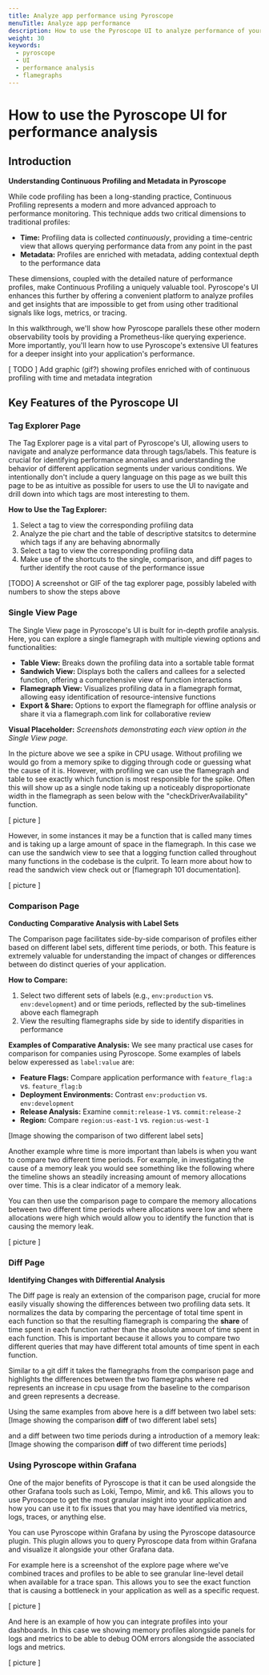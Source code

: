 ```yaml
---
title: Analyze app performance using Pyroscope  
menuTitle: Analyze app performance
description: How to use the Pyroscope UI to analyze performance of your applications.
weight: 30
keywords:
  - pyroscope
  - UI
  - performance analysis
  - flamegraphs
---
```


# How to use the Pyroscope UI for performance analysis

## Introduction

**Understanding Continuous Profiling and Metadata in Pyroscope**

While code profiling has been a long-standing practice, Continuous Profiling represents a modern and more advanced approach to performance monitoring. This technique adds two critical dimensions to traditional profiles:

- **Time:** Profiling data is collected _continuously_, providing a time-centric view that allows querying performance data from any point in the past
- **Metadata:** Profiles are enriched with metadata, adding contextual depth to the performance data

These dimensions, coupled with the detailed nature of performance profiles, make Continuous Profiling a uniquely valuable tool. Pyroscope's UI enhances this further by offering a convenient platform to analyze profiles and get insights that are impossible to get from using other traditional signals like logs, metrics, or tracing. 

In this walkthrough, we'll show how Pyroscope parallels these other modern observability tools by providing a Prometheus-like querying experience. More importantly, you'll learn how to use Pyroscope's extensive UI features for a deeper insight into your application's performance.

[ TODO ] Add graphic (gif?) showing profiles enriched with of continuous profiling with time and metadata integration

## Key Features of the Pyroscope UI

### Tag Explorer Page

The Tag Explorer page is a vital part of Pyroscope's UI, allowing users to navigate and analyze performance data through tags/labels. This feature is crucial for identifying performance anomalies and understanding the behavior of different application segments under various conditions. We intentionally don't include a query language on this page as we built this page to be as intuitive as possible for users to use the UI to navigate and drill down into which tags are most interesting to them.

**How to Use the Tag Explorer:**
1. Select a tag to view the corresponding profiling data
2. Analyze the pie chart and the table of descriptive statsitcs to determine which tags if any are behaving abnormally
3. Select a tag to view the corresponding profiling data
4. Make use of the shortcuts to the single, comparison, and diff pages to further identify the root cause of the performance issue

[TODO] A screenshot or GIF of the tag explorer page, possibly labeled with numbers to show the steps above

### Single View Page

The Single View page in Pyroscope's UI is built for in-depth profile analysis. Here, you can explore a single flamegraph with multiple viewing options and functionalities:

- **Table View:** Breaks down the profiling data into a sortable table format
- **Sandwich View:** Displays both the callers and callees for a selected function, offering a comprehensive view of function interactions
- **Flamegraph View:** Visualizes profiling data in a flamegraph format, allowing easy identification of resource-intensive functions
- **Export & Share:** Options to export the flamegraph for offline analysis or share it via a flamegraph.com link for collaborative review

**Visual Placeholder:** *Screenshots demonstrating each view option in the Single View page.*

In the picture above we see a spike in CPU usage. Without profiling we would go from a memory spike to digging through code or guessing what the cause of it is. However, with profiling we can use the flamegraph and table to see exactly which function is most responsible for the spike. Often this will show up as a single node taking up a noticeably disproportionate width in the flamegraph as seen below with the "checkDriverAvailability" function.

[ picture ]

However, in some instances it may be a function that is called many times and is taking up a large amount of space in the flamegraph. In this case we can use the sandwich view to see that a logging function called throughout many functions in the codebase is the culprit. To learn more about how to read the sandwich view check out or [flamegraph 101 documentation].

[ picture ]

### Comparison Page

**Conducting Comparative Analysis with Label Sets**

The Comparison page facilitates side-by-side comparison of profiles either based on different label sets, different time periods, or both. This feature is extremely valuable for understanding the impact of changes or differences between do distinct queries of your application. 

**How to Compare:**
1. Select two different sets of labels (e.g., `env:production` vs. `env:development`) and or time periods, reflected by the sub-timelines above each flamegraph
2. View the resulting flamegraphs side by side to identify disparities in performance

**Examples of Comparative Analysis:**
We see many practical use cases for comparison for companies using Pyroscope. Some examples of labels below experessed as `label:value` are:
- **Feature Flags:** Compare application performance with `feature_flag:a` vs. `feature_flag:b`
- **Deployment Environments:** Contrast `env:production` vs. `env:development`
- **Release Analysis:** Examine `commit:release-1` vs. `commit:release-2`
- **Region:** Compare `region:us-east-1` vs. `region:us-west-1`

[Image showing the comparison of two different label sets]

Another example whre time is more important than labels is when you want to compare two different time periods. For example, in investigating the cause of a memory leak you would see something like the following where the timeline shows an steadily increasing amount of memory allocations over time. This is a clear indicator of a memory leak. 

You can then use the comparison page to compare the memory allocations between two different time periods where allocations were low and where allocations were high which would allow you to identify the function that is causing the memory leak.

[ picture ]

### Diff Page

**Identifying Changes with Differential Analysis**

The Diff page is realy an extension of the comparison page, crucial for more easily visually showing the differences between two profiling data sets. It normalizes the data by comparing the percentage of total time spent in each function so that the resulting flamegraph is comparing the __share__ of time spent in each function rather than the absolute amount of time spent in each function. This is important because it allows you to compare two different queries that may have different total amounts of time spent in each function.

Similar to a git diff it takes the flamegraphs from the comparison page and highlights the differences between the two flamegraphs where red represents an increase in cpu usage from the baseline to the comparison and green represents a decrease.

Using the same examples from above here is a diff between two label sets:
[Image showing the comparison __diff__ of two different label sets]

and a diff between two time periods during a introduction of a memory leak:
[Image showing the comparison __diff__ of two different time periods]

### Using Pyroscope within Grafana

One of the major benefits of Pyroscope is that it can be used alongside the other Grafana tools such as Loki, Tempo, Mimir, and k6. This allows you to use Pyroscope to get the most granular insight into your application and how you can use it to fix issues that you may have identified via metrics, logs, traces, or anything else.

You can use Pyroscope within Grafana by using the Pyroscope datasource plugin. This plugin allows you to query Pyroscope data from within Grafana and visualize it alongside your other Grafana data. 

For example here is a screenshot of the explore page where we've combined traces and profiles to be able to see granular line-level detail when available for a trace span. This allows you to see the exact function that is causing a bottleneck in your application as well as a specific request.

[ picture ]

And here is an example of how you can integrate profiles into your dashboards. In this case we showing memory profiles alongside panels for logs and metrics to be able to debug OOM errors alongside the associated logs and metrics.

[ picture ]